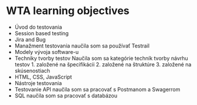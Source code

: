 # WTA learning objectives

- Úvod do testovania 
- Session based testing 
- Jira and Bug
- Manažment testovania 
naučila som sa používať Testrail
- Modely vývoja software-u 
- Techniky tvorby testov
 Naučila som sa kategórie techník tvorby návrhu testov 1. založené na špecifikácii
                                                       2. založené na štruktúre
                                                       3. založené na skúsenostiach    
- HTML, CSS, JavaScript 
- Nástroje testovania 
- Testovanie API 
naučila som sa pracovať s Postmanom a Swagerrom
- SQL 
naučila som sa pracovať s databázou

